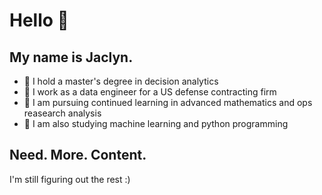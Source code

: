 # Hello 👋

## My name is Jaclyn.  

- 🌱 I hold a master's degree in decision analytics
- 🌱 I work as a data engineer for a US defense contracting firm
- 🔭 I am pursuing continued learning in advanced mathematics and ops reasearch analysis
- 🔭 I am also studying machine learning and python programming


## Need. More. Content.
I'm still figuring out the rest :) 

<!--
**mcconnelljk/mcconnelljk** is a ✨ _special_ ✨ repository because its `README.md` (this file) appears on your GitHub profile.

Here are some ideas to get you started:

- 🔭 I’m currently working on ...
- 🌱 I’m currently learning ...
- 👯 I’m looking to collaborate on ...
- 🤔 I’m looking for help with ...
- 💬 Ask me about ...
- 📫 How to reach me: ...
- 😄 Pronouns: ...
- ⚡ Fun fact: ...
-->
